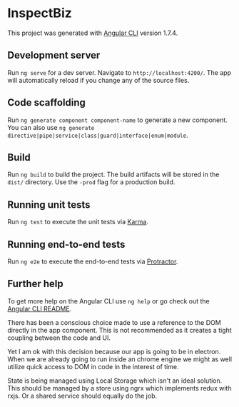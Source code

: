 # InspectBiz

This project was generated with [Angular CLI](https://github.com/angular/angular-cli) version 1.7.4.

## Development server

Run `ng serve` for a dev server. Navigate to `http://localhost:4200/`. The app will automatically reload if you change any of the source files.

## Code scaffolding

Run `ng generate component component-name` to generate a new component. You can also use `ng generate directive|pipe|service|class|guard|interface|enum|module`.

## Build

Run `ng build` to build the project. The build artifacts will be stored in the `dist/` directory. Use the `-prod` flag for a production build.

## Running unit tests

Run `ng test` to execute the unit tests via [Karma](https://karma-runner.github.io).

## Running end-to-end tests

Run `ng e2e` to execute the end-to-end tests via [Protractor](http://www.protractortest.org/).

## Further help

To get more help on the Angular CLI use `ng help` or go check out the [Angular CLI README](https://github.com/angular/angular-cli/blob/master/README.md).

There has been a conscious choice made to use a reference to the DOM directly in the app component. This is not recommended as it creates a tight coupling between the code and UI.

Yet I am ok with this decision because our app is going to be in electron. When we are already going to run inside an chrome engine we might as well utilize quick access to
DOM in code in the interest of time.

State is being managed using Local Storage which isn't an ideal solution. This should be managed by a store using ngrx which implements redux with rxjs. Or a shared service should equally do the job.
